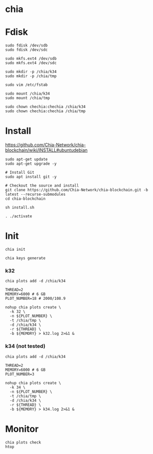 chia
===

# Fdisk

```
sudo fdisk /dev/sdb
sudo fdisk /dev/sdc

sudo mkfs.ext4 /dev/sdb
sudo mkfs.ext4 /dev/sdc

sudo mkdir -p /chia/k34
sudo mkdir -p /chia/tmp

sudo vim /etc/fstab

sudo mount /chia/k34
sudo mount /chia/tmp

sudo chown chechia:chechia /chia/k34
sudo chown chechia:chechia /chia/tmp
```

# Install

https://github.com/Chia-Network/chia-blockchain/wiki/INSTALL#ubuntudebian

```
sudo apt-get update
sudo apt-get upgrade -y

# Install Git
sudo apt install git -y

# Checkout the source and install
git clone https://github.com/Chia-Network/chia-blockchain.git -b latest --recurse-submodules
cd chia-blockchain

sh install.sh

. ./activate
```

# Init

```
chia init

chia keys generate
```

### k32

```
chia plots add -d /chia/k34

THREAD=2
MEMORY=6000 # 6 GB
PLOT_NUMBER=18 # 2000/108.9

nohup chia plots create \
  -k 32 \
  -n ${PLOT_NUMBER} \
  -t /chia/tmp \
  -d /chia/k34 \
  -r ${THREAD} \
  -b ${MEMORY} > k32.log 2>&1 &
```

### k34 (not tested)

```
chia plots add -d /chia/k34

THREAD=2
MEMORY=6000 # 6 GB
PLOT_NUMBER=3

nohup chia plots create \
  -k 34 \
  -n ${PLOT_NUMBER} \
  -t /chia/tmp \
  -d /chia/k34 \
  -r ${THREAD} \
  -b ${MEMORY} > k34.log 2>&1 &
```

# Monitor

```
chia plots check
htop
```
